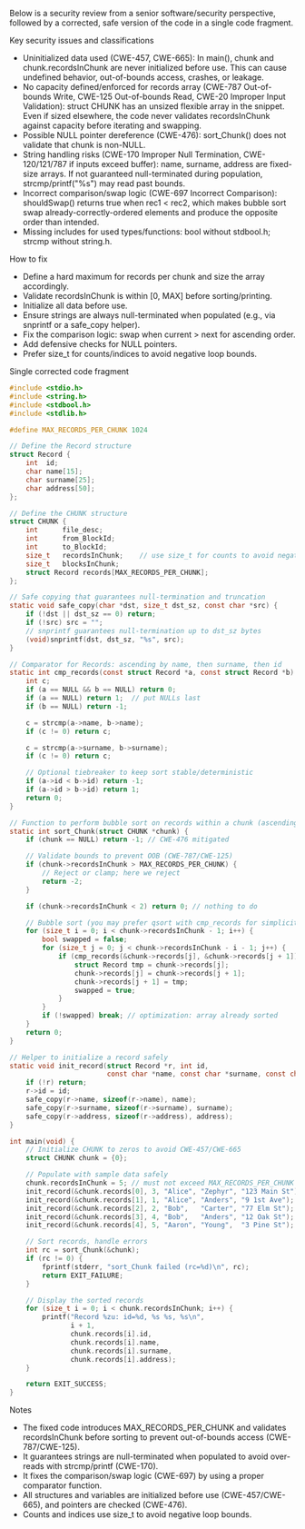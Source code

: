 Below is a security review from a senior software/security perspective, followed by a corrected, safe version of the code in a single code fragment.

Key security issues and classifications
- Uninitialized data used (CWE-457, CWE-665): In main(), chunk and chunk.recordsInChunk are never initialized before use. This can cause undefined behavior, out-of-bounds access, crashes, or leakage.
- No capacity defined/enforced for records array (CWE-787 Out-of-bounds Write, CWE-125 Out-of-bounds Read, CWE-20 Improper Input Validation): struct CHUNK has an unsized flexible array in the snippet. Even if sized elsewhere, the code never validates recordsInChunk against capacity before iterating and swapping.
- Possible NULL pointer dereference (CWE-476): sort_Chunk() does not validate that chunk is non-NULL.
- String handling risks (CWE-170 Improper Null Termination, CWE-120/121/787 if inputs exceed buffer): name, surname, address are fixed-size arrays. If not guaranteed null-terminated during population, strcmp/printf("%s") may read past bounds.
- Incorrect comparison/swap logic (CWE-697 Incorrect Comparison): shouldSwap() returns true when rec1 < rec2, which makes bubble sort swap already-correctly-ordered elements and produce the opposite order than intended.
- Missing includes for used types/functions: bool without stdbool.h; strcmp without string.h.

How to fix
- Define a hard maximum for records per chunk and size the array accordingly.
- Validate recordsInChunk is within [0, MAX] before sorting/printing.
- Initialize all data before use.
- Ensure strings are always null-terminated when populated (e.g., via snprintf or a safe_copy helper).
- Fix the comparison logic: swap when current > next for ascending order.
- Add defensive checks for NULL pointers.
- Prefer size_t for counts/indices to avoid negative loop bounds.

Single corrected code fragment
```c
#include <stdio.h>
#include <string.h>
#include <stdbool.h>
#include <stdlib.h>

#define MAX_RECORDS_PER_CHUNK 1024

// Define the Record structure
struct Record {
    int  id;
    char name[15];
    char surname[25];
    char address[50];
};

// Define the CHUNK structure
struct CHUNK {
    int      file_desc;
    int      from_BlockId;
    int      to_BlockId;
    size_t   recordsInChunk;    // use size_t for counts to avoid negatives
    size_t   blocksInChunk;
    struct Record records[MAX_RECORDS_PER_CHUNK];
};

// Safe copying that guarantees null-termination and truncation
static void safe_copy(char *dst, size_t dst_sz, const char *src) {
    if (!dst || dst_sz == 0) return;
    if (!src) src = "";
    // snprintf guarantees null-termination up to dst_sz bytes
    (void)snprintf(dst, dst_sz, "%s", src);
}

// Comparator for Records: ascending by name, then surname, then id
static int cmp_records(const struct Record *a, const struct Record *b) {
    int c;
    if (a == NULL && b == NULL) return 0;
    if (a == NULL) return 1;  // put NULLs last
    if (b == NULL) return -1;

    c = strcmp(a->name, b->name);
    if (c != 0) return c;

    c = strcmp(a->surname, b->surname);
    if (c != 0) return c;

    // Optional tiebreaker to keep sort stable/deterministic
    if (a->id < b->id) return -1;
    if (a->id > b->id) return 1;
    return 0;
}

// Function to perform bubble sort on records within a chunk (ascending)
static int sort_Chunk(struct CHUNK *chunk) {
    if (chunk == NULL) return -1; // CWE-476 mitigated

    // Validate bounds to prevent OOB (CWE-787/CWE-125)
    if (chunk->recordsInChunk > MAX_RECORDS_PER_CHUNK) {
        // Reject or clamp; here we reject
        return -2;
    }

    if (chunk->recordsInChunk < 2) return 0; // nothing to do

    // Bubble sort (you may prefer qsort with cmp_records for simplicity)
    for (size_t i = 0; i < chunk->recordsInChunk - 1; i++) {
        bool swapped = false;
        for (size_t j = 0; j < chunk->recordsInChunk - i - 1; j++) {
            if (cmp_records(&chunk->records[j], &chunk->records[j + 1]) > 0) {
                struct Record tmp = chunk->records[j];
                chunk->records[j] = chunk->records[j + 1];
                chunk->records[j + 1] = tmp;
                swapped = true;
            }
        }
        if (!swapped) break; // optimization: array already sorted
    }
    return 0;
}

// Helper to initialize a record safely
static void init_record(struct Record *r, int id,
                        const char *name, const char *surname, const char *address) {
    if (!r) return;
    r->id = id;
    safe_copy(r->name, sizeof(r->name), name);
    safe_copy(r->surname, sizeof(r->surname), surname);
    safe_copy(r->address, sizeof(r->address), address);
}

int main(void) {
    // Initialize CHUNK to zeros to avoid CWE-457/CWE-665
    struct CHUNK chunk = {0};

    // Populate with sample data safely
    chunk.recordsInChunk = 5; // must not exceed MAX_RECORDS_PER_CHUNK
    init_record(&chunk.records[0], 3, "Alice", "Zephyr", "123 Main St");
    init_record(&chunk.records[1], 1, "Alice", "Anders", "9 1st Ave");
    init_record(&chunk.records[2], 2, "Bob",   "Carter", "77 Elm St");
    init_record(&chunk.records[3], 4, "Bob",   "Anders", "12 Oak St");
    init_record(&chunk.records[4], 5, "Aaron", "Young",  "3 Pine St");

    // Sort records, handle errors
    int rc = sort_Chunk(&chunk);
    if (rc != 0) {
        fprintf(stderr, "sort_Chunk failed (rc=%d)\n", rc);
        return EXIT_FAILURE;
    }

    // Display the sorted records
    for (size_t i = 0; i < chunk.recordsInChunk; i++) {
        printf("Record %zu: id=%d, %s %s, %s\n",
               i + 1,
               chunk.records[i].id,
               chunk.records[i].name,
               chunk.records[i].surname,
               chunk.records[i].address);
    }

    return EXIT_SUCCESS;
}
```

Notes
- The fixed code introduces MAX_RECORDS_PER_CHUNK and validates recordsInChunk before sorting to prevent out-of-bounds access (CWE-787/CWE-125).
- It guarantees strings are null-terminated when populated to avoid over-reads with strcmp/printf (CWE-170).
- It fixes the comparison/swap logic (CWE-697) by using a proper comparator function.
- All structures and variables are initialized before use (CWE-457/CWE-665), and pointers are checked (CWE-476).
- Counts and indices use size_t to avoid negative loop bounds.